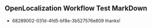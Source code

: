 ## OpenLocalization Workflow Test MarkDown
* 68289002-031d-4fd5-bf8e-3b527576e809 thanks!

<!--HONumber=Jul16_HO5-->


